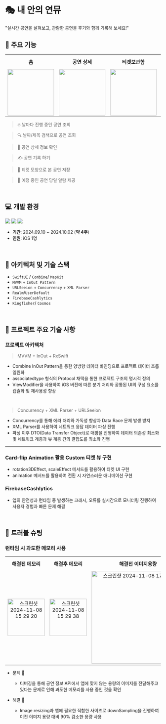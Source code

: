 # 🎭  내 안의 연뮤
"실시간 공연을 살펴보고, 관람한 공연을 후기와 함께 기록해 보세요!"
<br>

## 📱 **주요 기능**
<div style="text-align: center;", align="center">
    <table style="margin: 0 auto; text-align: center;">
        <tr>
            <th style="padding: 10px;">홈</th>
            <th style="padding: 10px;">공연 상세</th>
            <th style="padding: 10px;">티켓보관함</th>
            <th style="padding: 10px;">설정</th>
        </tr>
        <tr>
            <td style="text-align: center;">
                <img src="https://github.com/user-attachments/assets/c3c10236-e11b-48da-a82e-a81f2e4690b5" width="150" />
            </td>
            <td style="text-align: center;">
                <img src="https://github.com/user-attachments/assets/606b5a71-71ed-4980-8e7d-89682b79f440" width="150" />
            </td>
            <td style="text-align: center;">
                <img src="https://github.com/user-attachments/assets/450a58dc-8468-4d79-8822-2bef8e58fe02" width="150" />
            </td>
            <td style="text-align: center;">
                <img src="https://github.com/user-attachments/assets/44a2fcf0-bb93-4c88-a6e8-e2f04677bbdb" width="150" />
            </td>
        </tr>
    </table>
</div>


> 🔥 날마다 진행 중인 공연 조회
    
> 🔍 날짜/제목 검색으로 공연 조회 
    
> 👀 공연 상세 정보 확인

> ✍️ 공연 기록 하기

> 👀 티켓 모양으로 본 공연 저장

> 🔔  예정 중인 공연 당일 알람 제공
    
    
  
<br>


## 💻 개발 환경
<p align="left">
<img src ="https://img.shields.io/badge/Swift-5.10-ff69b4">
<img src ="https://img.shields.io/badge/Xcode-15.4-blue">
<img src ="https://img.shields.io/badge/iOS-16.0+-orange">
<br>
    
- **기간**: 2024.09.10 ~ 2024.10.02 (**약 4주**)
- **인원**: iOS 1명

    
<br> 

## 🔧 아키텍처 및 기술 스택

- `SwiftUI` / `Combine`/ `MapKit`
- `MVVM` + `InOut Pattern` 
- `URLSeeion` + `Concurrency` +  `XML Parser`
- `Realm`/`UserDefault`
- `FirebaseCashlytics`  
- `Kingfisher`/  `Cosmos`
    
<br>    


## 🧰 프로젝트 주요 기술 사항
###  프로젝트 아키텍처

> MVVM + InOut  + RxSwift
    
- Combine InOut Pattern을 통한 양방향 데이터 바인딩으로 프로젝트 데이터 흐름 일원화
- associatedtype 형식의 Protocol 채택을 통한 프로젝트 구조의 명시적 정의
- ViewModifier을 사용하여 iOS 버전에 따른 분기 처리와 공통된 UI의 구성 요소를 캡슐화 및 재사용성 향상

<br>

> Concurrency + XML Parser + URLSeeion
- Concurrency를 통해 에러 처리와 가독성 향상과 Data Race 문제 발생 방지
- XML Parser를 사용하여 네트워크 응답 데이터 파싱 진행
- 파싱 이후 DTO(Data Transfer Object)로 매핑을 진행하여 데이터 의존성 최소화 및 네트워크 계층과 뷰 계층 간의 결합도를 최소화 진행
    
    
---
### Card-flip Animation 활용 Custom 티켓 뷰 구현
- rotation3DEffect, scaleEffect 메서드를 활용하여 티켓 UI 구현
- animation 메서드를 활용하여 전환 시 자연스러운 애니메이션 구현

### FirebaseCashlytics 
- 앱의 안전성과 런타임 중 발생하는 크래시, 오류를 실시간으로 모니터링 진행하여 사용자 경험과 빠른 문제 해결


<br>    

## 🚨 트러블 슈팅
### 런타임 시 과도한 메모리 사용
<div style="text-align: center;", align="center">
    <table style="margin: 0 auto; text-align: center;">
        <tr>
            <th style="padding: 10px;">해결전 메모리</th>
            <th style="padding: 10px;">해결후 메모리</th>
            <th style="padding: 10px;">해결전 이미지용량</th>
            <th style="padding: 10px;">해결후 이미지용량</th>
        </tr>
        <tr>
            <td style="text-align: center;">
                <img width="120" alt="스크린샷 2024-11-08 15 29 20" src="https://github.com/user-attachments/assets/4f1ecfec-ee59-48b4-b195-fb995268fc3e">
            </td>
            <td style="text-align: center;">
                <img width="120" alt="스크린샷 2024-11-08 15 29 38" src="https://github.com/user-attachments/assets/2a964cac-59d6-4a9a-a17d-aa3736376cab">
            </td>
            <td style="text-align: center;">
                <img width="300" alt="스크린샷 2024-11-08 17 37 18" src="https://github.com/user-attachments/assets/edafc550-95d1-40c4-abef-c78fbe77b52e">
            </td>
            <td style="text-align: center;">
                <img width="300" alt="스크린샷 2024-11-08 17 44 16" src="https://github.com/user-attachments/assets/fd7ceb9d-c910-4467-8fad-f5c8cbb59e2e">
            </td>
        </tr>
    </table>
</div>

- 문제 🤔
    - 디버깅을 통해 공연 정보 API에서 앱에 맞지 않는 용량의 이미지를 전달해주고 있다는 문제로 인해 과도한 메모리를 사용 중인 것을 확인

- 해결 🫢
    - Image resizing과 앱에 필요한 적합한 사이즈로 downSampling을 진행하여 이전 이미지 용량 대비 90% 감소한 용량 사용
  
  
